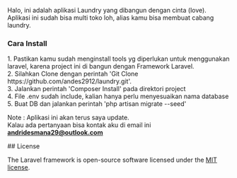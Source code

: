 <p>Halo, ini adalah aplikasi Laundry yang dibangun dengan cinta (love). Aplikasi ini sudah bisa multi toko loh, alias kamu bisa membuat cabang laundry.<br>
    
    
<h3><b>Cara Install</b></h3>
<p>
1. Pastikan kamu sudah menginstall tools yg diperlukan untuk menggunakan laravel, karena project ini di bangun dengan Framework      Laravel. <br>
2. Silahkan Clone dengan perintah 'Git Clone https://github.com/andes2912/laundry.git'. <br>
3. Jalankan perintah 'Composer Install' pada direktori project <br>
4. File .env sudah include, kalian hanya perlu menyesuaikan nama database<br>
5. Buat DB dan jalankan perintah 'php artisan migrate --seed'<br>

Note : Aplikasi ini akan terus saya update.<br>
Kalau ada pertanyaan bisa kontak aku di email ini <b>andridesmana29@outlook.com</b>
</p>
## License

The Laravel framework is open-source software licensed under the [MIT license](https://opensource.org/licenses/MIT).
